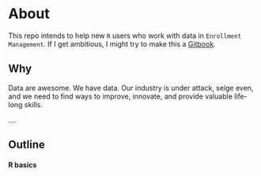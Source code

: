 # About

This repo intends to help new `R` users who work with data in `Enrollment Management`. If I get ambitious, I might try to make this a [Gitbook](https://www.gitbook.io/).  

## Why
Data are awesome.  We have data.  Our industry is under attack, seige even, and we need to find ways to improve, innovate, and provide valuable life-long skills.

....

## Outline

#### R basics


